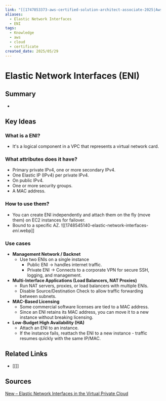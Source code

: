 ```yaml
---
link: "[[1747853373-aws-certified-solution-architect-associate-2025|Aws Certified Solution Architect Associate 2025]]"
aliases:
  - Elastic Network Interfaces
  - ENI
tags:
  - Knowledge
  - aws
  - cloud
  - certificate
created_date: 2025/05/29
---
```

# Elastic Network Interfaces (ENI)
## Summary
- 
## Key Ideas
### What is a ENI?
- It's a logical component in a VPC that represents a virtual network card.
### What attributes does it have?
- Primary private IPv4, one or more secondary IPv4.
- One Elastic IP (IPv4) per private IPv4.
- On public IPv4.
- One or more security groups.
- A MAC address.
### How to use them?
- You can create ENI independently and attach them on the fly (move them) on EC2 instances for failover.
- Bound to a specific AZ.
![[1748545140-elastic-network-interfaces-_eni_.webp]]
### Use cases
- **Management Network / Backnet**
	- Use two ENIs on a single instance
		- Public ENI -> handles internet traffic.
		- Private ENI -> Connects to a corporate VPN for secure SSH, logging, and management.
- **Multi-Interface Applications (Load Balancers, NAT Proxies)**
	- Run NAT servers, proxies, or load balancers with multiple ENIs.
	- Disable Source/Destination Check to allow traffic forwarding between subnets.
- **MAC-Based Licensing**
	- Some commercial software licenses are tied to a MAC address.
	- Since an ENI retains its MAC address, you can move it to a new instance without breaking licensing.
- **Low-Budget High Availability (HA)**
	- Attach an ENI to an instance.
	- If the instance fails, reattach the ENI to a new instance - traffic resumes quickly with the same IP/MAC.
## Related Links
- [[]]
## Sources
[New – Elastic Network Interfaces in the Virtual Private Cloud](https://aws.amazon.com/es/blogs/aws/new-elastic-network-interfaces-in-the-virtual-private-cloud/)